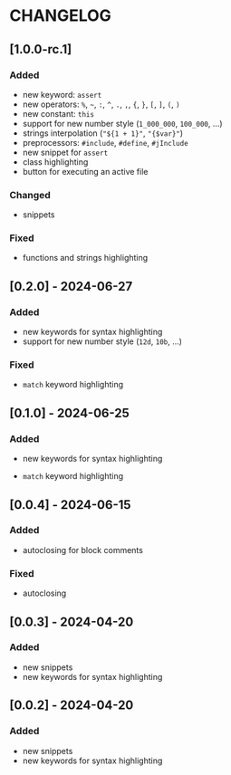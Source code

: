 # CHANGELOG

## [1.0.0-rc.1]
### Added
- new keyword: `assert`
- new operators: `%`, `~`, `:`, `^`, `.`, `,`, `{`, `}`, `[`, `]`, `(`, `)`
- new constant: `this`
- support for new number style (`1_000_000`, `100_000`, ...)
- strings interpolation (`"${1 + 1}"`, `"{$var}"`)
- preprocessors: `#include`, `#define`, `#jInclude`
- new snippet for `assert`
- class highlighting
- button for executing an active file

### Changed
- snippets

### Fixed
- functions and strings highlighting

## [0.2.0] - 2024-06-27
### Added
- new keywords for syntax highlighting
- support for new number style (`12d`, `10b`, ...)

### Fixed
- `match` keyword highlighting

## [0.1.0] - 2024-06-25
### Added
- new keywords for syntax highlighting

- `match` keyword highlighting

## [0.0.4] - 2024-06-15
### Added
- autoclosing for block comments

### Fixed
- autoclosing

## [0.0.3] - 2024-04-20
### Added
- new snippets
- new keywords for syntax highlighting

## [0.0.2] - 2024-04-20
### Added
- new snippets
- new keywords for syntax highlighting
